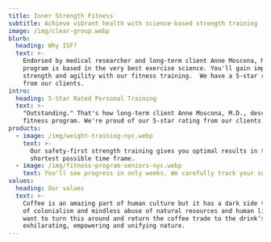 ```yaml
---
title: Inner Strength Fitness
subtitle: Achieve vibrant health with science-based strength training
image: /img/clear-group.webp
blurb:
  heading: Why ISF?
  text: >-
    Endorsed by medical researcher and long-term client Anne Moscona, M.D., our
    program is based in the very best exercise science. You'll gain impressive
    strength and agility with our fitness training.  We have a 5-star rating
    from our clients.
intro:
  heading: 5-Star Rated Personal Training
  text: >-
    "Outstanding." That's how long-term client Anne Moscona, M.D., describes our
    fitness program. We're proud of our 5-star rating from our clients.
products:
  - image: /img/weight-training-nyc.webp
    text: >-
      Our safety-first strength training gives you optimal results in the
      shortest possible time frame.
  - image: /img/fitness-program-seniors-nyc.webp
    text: You'll see progress in only weeks. We carefully track your success.
values:
  heading: Our values
  text: >-
    Coffee is an amazing part of human culture but it has a dark side too – one
    of colonialism and mindless abuse of natural resources and human lives. We
    want to turn this around and return the coffee trade to the drink’s
    exhilarating, empowering and unifying nature.
---
```


